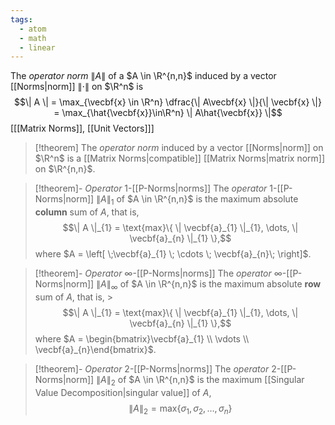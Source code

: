 ```yaml
---
tags:
  - atom
  - math
  - linear
---
```

The *operator norm* $\| A \|$ of a $A \in \R^{n,n}$ induced by a vector [[Norms|norm]] $\| \cdot \|$ on $\R^n$ is
$$\| A \| = \max_{\vecbf{x} \in \R^n} \dfrac{\| A\vecbf{x} \|}{\| \vecbf{x} \|} = \max_{\hat{\vecbf{x}}\in\R^n} \| A\hat{\vecbf{x}} \|$$
\[[[Matrix Norms]], [[Unit Vectors]]\]

> [!theorem] The *operator norm* induced by a vector [[Norms|norm]] on $\R^n$ is a [[Matrix Norms|compatible]] [[Matrix Norms|matrix norm]] on $\R^{n,n}$.

> [!theorem]- *Operator* $1$-[[P-Norms|norms]]
> The *operator* $1$-[[P-Norms|norm]] $\| A \|_{1}$ of $A \in \R^{n,n}$ is the maximum absolute **column** sum of $A$, that is,
> $$\| A \|_{1} = \text{max}\{ \| \vecbf{a}_{1} \|_{1}, \dots, \| \vecbf{a}_{n} \|_{1} \},$$
> where $A = \left[ \;\vecbf{a}_{1} \; \cdots \; \vecbf{a}_{n}\; \right]$.

> [!theorem]- *Operator* $\infty$-[[P-Norms|norms]]
> The *operator* $\infty$-[[P-Norms|norm]] $\| A \|_{\infty}$ of $A \in \R^{n,n}$ is the maximum absolute **row** sum of $A$, that is, > $$\| A \|_{1} = \text{max}\{ \| \vecbf{a}_{1} \|_{1}, \dots, \| \vecbf{a}_{n} \|_{1} \},$$
> where $A = \begin{bmatrix}\vecbf{a}_{1} \\ \vdots \\ \vecbf{a}_{n}\end{bmatrix}$.

> [!theorem]- *Operator* $2$-[[P-Norms|norms]]
> The *operator* $2$-[[P-Norms|norm]] $\| A \|_{2}$ of $A \in \R^{n,n}$ is the maximum [[Singular Value Decomposition|singular value]] of $A$,
> $$\| A \|_{2} = \text{max}\{ \sigma_{1},\sigma_{2},\dots, \sigma_{n}\}$$
